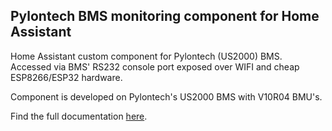 ## Pylontech BMS monitoring component for Home Assistant

Home Assistant custom component for Pylontech (US2000) BMS. Accessed via BMS' RS232 console port exposed over WIFI and cheap ESP8266/ESP32 hardware.

Component is developed on Pylontech's US2000 BMS with V10R04 BMU's.

Find the full documentation [here](https://github.com/ma-schmitz/home-assistant-pylontech).

